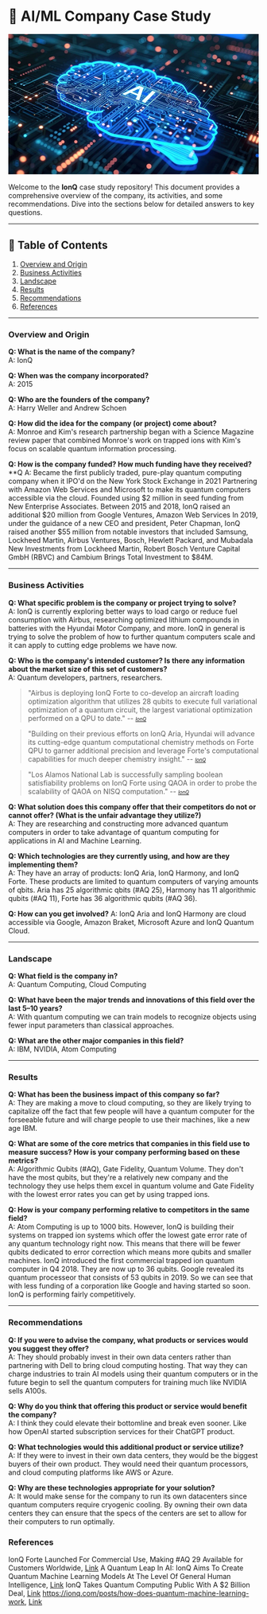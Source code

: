 
# 🚀 AI/ML Company Case Study
![Alt Text](ai-generated-8540920_960_720.webp "AI Presentation Image")

Welcome to the **IonQ** case study repository! This document provides a comprehensive overview of the company, its activities, and some recommendations. Dive into the sections below for detailed answers to key questions. 

---

## 📝 Table of Contents

1. [Overview and Origin](#overview-and-origin)
2. [Business Activities](#business-activities)
3. [Landscape](#landscape)
4. [Results](#results)
5. [Recommendations](#recommendations)
5. [References](#references)
---

### Overview and Origin

**Q: What is the name of the company?**  
A: IonQ

**Q: When was the company incorporated?**  
A: 2015

**Q: Who are the founders of the company?**  
A: Harry Weller and Andrew Schoen

**Q: How did the idea for the company (or project) come about?**  
A: Monroe and Kim's research partnership began with a Science Magazine review paper that combined Monroe's work on trapped ions with Kim's focus on scalable quantum information processing.

**Q: How is the company funded? How much funding have they received?**  
**Q
A: Became the first publicly traded, pure-play quantum computing company when it IPO'd on the New York Stock Exchange in 2021 
Partnering with Amazon Web Services and Microsoft to make its quantum computers accessible via the cloud. 
Founded using \$2 million in seed funding from New Enterprise Associates.
Between 2015 and 2018, IonQ raised an additional \$20 million from Google Ventures, Amazon Web Services
In 2019, under the guidance of a new CEO and president, Peter Chapman, IonQ raised another \$55 million from notable investors that included Samsung, Lockheed Martin, Airbus Ventures, Bosch, Hewlett Packard, and Mubadala
New Investments from Lockheed Martin, Robert Bosch Venture Capital GmbH (RBVC) and Cambium Brings Total Investment to \$84M.

---

### Business Activities

**Q: What specific problem is the company or project trying to solve?**  
A: IonQ is currently exploring better ways to load cargo or reduce fuel consumption with Airbus,  researching optimized lithium compounds in batteries with the Hyundai Motor Company, and more.
IonQ in general is trying to solve the problem of how to further quantum computers scale and it can apply to cutting edge problems we have now.

**Q: Who is the company's intended customer? Is there any information about the market size of this set of customers?**  
A: Quantum developers, partners, researchers. 
>"Airbus is deploying IonQ Forte to co-develop an aircraft loading optimization algorithm that utilizes 28 qubits to execute full variational optimization of a quantum circuit, the largest variational optimization performed on a QPU to date."
> -- <small><small><cite>[IonQ](https://ionq.com/news/ionq-forte-launched-for-commercial-use-making-aq-29-available-for-customers)</cite></small></small>

>"Building on their previous efforts on IonQ Aria, Hyundai will advance its cutting-edge quantum computational chemistry methods on Forte QPU to garner additional precision and leverage Forte's computational capabilities for much deeper chemistry insight."
> -- <small><small><cite>[IonQ](https://ionq.com/news/ionq-forte-launched-for-commercial-use-making-aq-29-available-for-customers)</cite></small></small>

>"Los Alamos National Lab is successfully sampling boolean satisfiability problems on IonQ Forte using QAOA in order to probe the scalability of QAOA on NISQ computation."
> -- <small><small><cite>[IonQ](https://ionq.com/news/ionq-forte-launched-for-commercial-use-making-aq-29-available-for-customers)</cite></small></small>

**Q: What solution does this company offer that their competitors do not or cannot offer? (What is the unfair advantage they utilize?)**  
A: They are researching and constructing more advanced quantum computers in order to take advantage of quantum computing for applications in AI and Machine Learning.

**Q: Which technologies are they currently using, and how are they implementing them?**  
A: They have an array of products: IonQ Aria, IonQ Harmony, and IonQ Forte. These products are limited to quantum computers of varying amounts of qbits. Aria has 25 algorithmic qbits (#AQ 25), Harmony has 11 algorithmic qubits (#AQ 11), Forte has 36 algorithmic qubits (#AQ 36).

**Q: How can you get involved?**
A: IonQ Aria and IonQ Harmony are cloud accessible via Google, Amazon Braket, Microsoft Azure and IonQ Quantum Cloud.

---

### Landscape

**Q: What field is the company in?**  
A: Quantum Computing, Cloud Computing

**Q: What have been the major trends and innovations of this field over the last 5–10 years?**  
A: With quantum computing we can train models to recognize objects using fewer input parameters than classical approaches.

**Q: What are the other major companies in this field?**  
A: IBM, NVIDIA, Atom Computing

---

### Results

**Q: What has been the business impact of this company so far?**  
A: They are making a move to cloud computing, so they are likely trying to capitalize off the fact that few people will have a quantum computer for the forseeable future and will charge people to use their machines, like a new age IBM.

**Q: What are some of the core metrics that companies in this field use to measure success? How is your company performing based on these metrics?**  
A: Algorithmic Qubits (#AQ), Gate Fidelity, Quantum Volume. They don't have the most qubits, but they're a relatively new company and the technology they use helps them excel in quantum volume and Gate Fidelity with the lowest error rates you can get by using trapped ions.

**Q: How is your company performing relative to competitors in the same field?**  
A: Atom Computing is up to 1000 bits. However, IonQ is building their systems on trapped ion systems which offer the lowest gate error rate of any quantum technology right now. This means that there will be fewer qubits dedicated to error correction which means more qubits and smaller machines. IonQ introduced the first commercial trapped ion quantum computer in Q4 2018. They are now up to 36 qubits. Google revealed its quantum processeor that consists of 53 qubits in 2019. So we can see that with less funding of a corporation like Google and having started so soon. IonQ is performing fairly competitively.

---

### Recommendations

**Q: If you were to advise the company, what products or services would you suggest they offer?**  
A: They should probably invest in their own data centers rather than partnering with Dell to bring cloud computing hosting. That way they can charge industries to train AI models using their quantum computers or in the future begin to sell the quantum computers for training much like NVIDIA sells A100s.

**Q: Why do you think that offering this product or service would benefit the company?**  
A: I think they could elevate their bottomline and break even sooner. Like how OpenAI started subscription services for their ChatGPT product. 

**Q: What technologies would this additional product or service utilize?**  
A: If they were to invest in their own data centers, they would be the biggest buyers of their own product. They would need their quantum processors, and cloud computing platforms like AWS or Azure. 

**Q: Why are these technologies appropriate for your solution?**  
A: It would make sense for the company to run its own datacenters since quantum computers require cryogenic cooling. By owning their own data centers they can ensure that the specs of the centers are set to allow for their computers to run optimally.

### References
IonQ Forte Launched For Commercial Use, Making #AQ 29 Available for Customers Worldwide, [Link](https://ionq.com/news/ionq-forte-launched-for-commercial-use-making-aq-29-available-for-customers)
A Quantum Leap In AI: IonQ Aims To Create Quantum Machine Learning Models At The Level Of General Human Intelligence, [Link](https://www.forbes.com/sites/moorinsights/2023/06/02/a-quantum-leap-in-ai-ionq-aims-to-create-quantum-machine-learning-models-at-the-level-of-general-human-intelligence/)
IonQ Takes Quantum Computing Public With A $2 Billion Deal, [Link](https://www.forbes.com/sites/moorinsights/2021/03/23/ionq-takes-quantum-computing-public-with-a-2-billion-deal/#:~:text=IonQ%20was%20founded%20in%202015,an%20option%20to%20go%20public.)
https://ionq.com/posts/how-does-quantum-machine-learning-work, [Link](https://ionq.com/posts/how-does-quantum-machine-learning-work )

